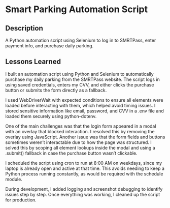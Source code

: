 # Smart Parking Automation Script

## Description
A Python automation script using Selenium to log in to SMRTPass, enter payment info, and purchase daily parking.

## Lessons Learned
I built an automation script using Python and Selenium to automatically purchase my daily parking from the SMRTPass website. The script logs in using saved credentials, enters my CVV, and either clicks the purchase button or submits the form directly as a fallback.

I used WebDriverWait with expected conditions to ensure all elements were loaded before interacting with them, which helped avoid timing issues. I stored sensitive information like email, password, and CVV in a .env file and loaded them securely using python-dotenv.

One of the main challenges was that the login form appeared in a modal with an overlay that blocked interaction. I resolved this by removing the overlay using JavaScript. Another issue was that the form fields and buttons sometimes weren’t interactable due to how the page was structured. I solved this by scoping all element lookups inside the modal and using a .submit() fallback in case the purchase button wasn’t clickable.

I scheduled the script using cron to run at 8:00 AM on weekdays, since my laptop is already open and active at that time. This avoids needing to keep a Python process running constantly, as would be required with the schedule module.

During development, I added logging and screenshot debugging to identify issues step by step. Once everything was working, I cleaned up the script for production.
